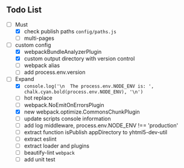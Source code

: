 ## Todo List
- [ ] Must
  - [x] check publish paths `config/paths.js`
  - [ ] multi-pages
- [ ] custom config
  - [x] webpackBundleAnalyzerPlugin
  - [x] custom output directory with version control
  - [ ] webpack alias
  - [ ] add process.env.version
- [ ] Expand
  - [x] `console.log('\n  The process.env.NODE_ENV is: ', chalk.cyan.bold(process.env.NODE_ENV), '\n')`
  - [ ] hot replace
  - [ ] webpack.NoEmitOnErrorsPlugin
  - [x] new webpack.optimize.CommonsChunkPlugin
  - [ ] update scripts console information
  - [ ] add log middleware, process.env.NODE_ENV !== 'production'
  - [ ] extract function isPublish appDirectory to yhtml5-dev-util
  - [ ] extract eslint
  - [ ] extract loader and plugins
  - [ ] beautify-lint `webpack`
  - [ ] add unit test
